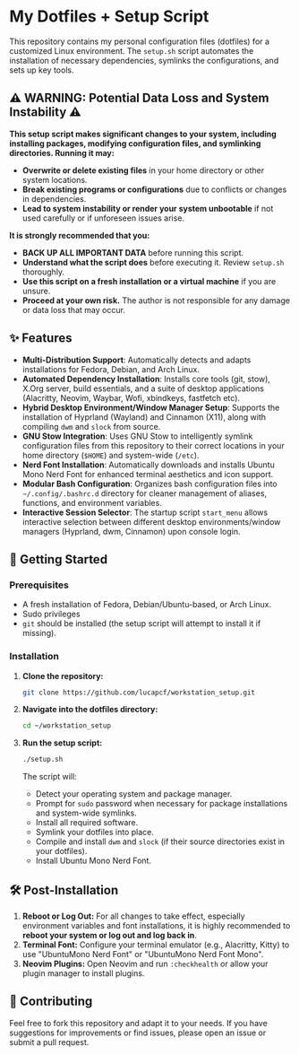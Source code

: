 # My Dotfiles + Setup Script

This repository contains my personal configuration files (dotfiles) for a customized Linux environment. The `setup.sh` script automates the installation of necessary dependencies, symlinks the configurations, and sets up key tools.

## **⚠️ WARNING: Potential Data Loss and System Instability ⚠️**

**This setup script makes significant changes to your system, including installing packages, modifying configuration files, and symlinking directories. Running it may:**

* **Overwrite or delete existing files** in your home directory or other system locations.
* **Break existing programs or configurations** due to conflicts or changes in dependencies.
* **Lead to system instability or render your system unbootable** if not used carefully or if unforeseen issues arise.

**It is strongly recommended that you:**

* **BACK UP ALL IMPORTANT DATA** before running this script.
* **Understand what the script does** before executing it. Review `setup.sh` thoroughly.
* **Use this script on a fresh installation or a virtual machine** if you are unsure.
* **Proceed at your own risk.** The author is not responsible for any damage or data loss that may occur.

## ✨ Features

* **Multi-Distribution Support**: Automatically detects and adapts installations for Fedora, Debian, and Arch Linux.
* **Automated Dependency Installation**: Installs core tools (git, stow), X.Org server, build essentials, and a suite of desktop applications (Alacritty, Neovim, Waybar, Wofi, xbindkeys, fastfetch etc).
* **Hybrid Desktop Environment/Window Manager Setup**: Supports the installation of Hyprland (Wayland) and Cinnamon (X11), along with compiling `dwm` and `slock` from source.
* **GNU Stow Integration**: Uses GNU Stow to intelligently symlink configuration files from this repository to their correct locations in your home directory (`$HOME`) and system-wide (`/etc`).
* **Nerd Font Installation**: Automatically downloads and installs Ubuntu Mono Nerd Font for enhanced terminal aesthetics and icon support.
* **Modular Bash Configuration**: Organizes bash configuration files into `~/.config/.bashrc.d` directory for cleaner management of aliases, functions, and environment variables.
* **Interactive Session Selector**: The startup script `start_menu` allows interactive selection between different desktop environments/window managers (Hyprland, dwm, Cinnamon) upon console login.

## 🚀 Getting Started

### Prerequisites

* A fresh installation of Fedora, Debian/Ubuntu-based, or Arch Linux.
* Sudo privileges
* `git` should be installed (the setup script will attempt to install it if missing).

### Installation

1.  **Clone the repository:**
    ```bash
    git clone https://github.com/lucapcf/workstation_setup.git
    ```

2.  **Navigate into the dotfiles directory:**
    ```bash
    cd ~/workstation_setup
    ```

3.  **Run the setup script:**
    ```bash
    ./setup.sh
    ```
    The script will:
    * Detect your operating system and package manager.
    * Prompt for `sudo` password when necessary for package installations and system-wide symlinks.
    * Install all required software.
    * Symlink your dotfiles into place.
    * Compile and install `dwm` and `slock` (if their source directories exist in your dotfiles).
    * Install Ubuntu Mono Nerd Font.

## 🛠️ Post-Installation

1.  **Reboot or Log Out:** For all changes to take effect, especially environment variables and font installations, it is highly recommended to **reboot your system or log out and log back in**.
2.  **Terminal Font:** Configure your terminal emulator (e.g., Alacritty, Kitty) to use "UbuntuMono Nerd Font" or "UbuntuMono Nerd Font Mono".
3.  **Neovim Plugins:** Open Neovim and run `:checkhealth` or allow your plugin manager to install plugins.

## 🤝 Contributing

Feel free to fork this repository and adapt it to your needs. If you have suggestions for improvements or find issues, please open an issue or submit a pull request.
